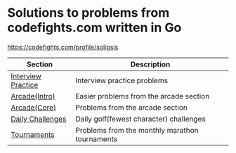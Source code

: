 # Solutions to problems from codefights.com written in Go
https://codefights.com/profile/solipsis

| Section | Description |
| --- | --- |
| [Interview Practice](interviewPractice/) | Interview practice problems |
| [Arcade(Intro)](arcade/intro) | Easier problems from the arcade section |
| [Arcade(Core)](arcade/core) | Problems from the arcade section |
| [Daily Challenges](dailyChallenges/) | Daily golf(fewest character) challenges |
| [Tournaments](tournaments/) | Problems from the monthly marathon tournaments |

